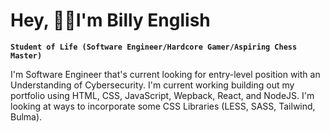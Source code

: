 <h1>Hey, ✌🏾I'm Billy English</h1>

**`Student of Life (Software Engineer/Hardcore Gamer/Aspiring Chess Master)`**

I'm Software Engineer that's current looking for entry-level position with an Understanding of Cybersecurity. I'm current working building out my portfolio using HTML, CSS, JavaScript, Wepback, React, and NodeJS. I'm looking at ways to incorporate some CSS Libraries (LESS, SASS, Tailwind, Bulma).